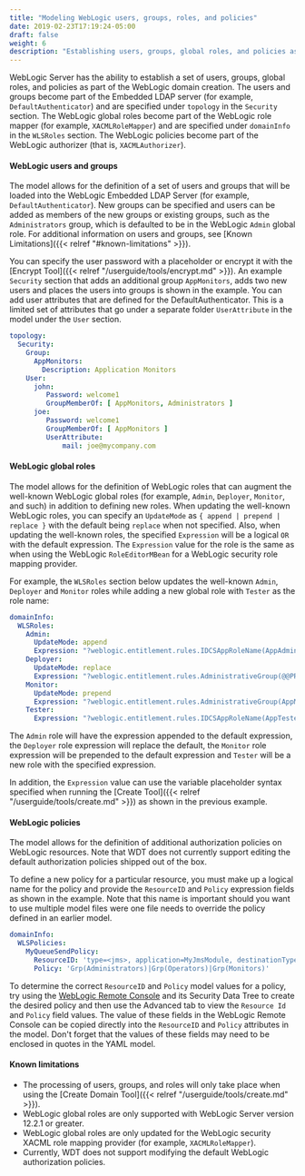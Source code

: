 ```yaml
---
title: "Modeling WebLogic users, groups, roles, and policies"
date: 2019-02-23T17:19:24-05:00
draft: false
weight: 6
description: "Establishing users, groups, global roles, and policies as part of WebLogic domain creation."
---
```



WebLogic Server has the ability to establish a set of users, groups, global roles, and policies as part of the WebLogic
domain creation. The users and groups become part of the Embedded LDAP server (for example, `DefaultAuthenticator`) and
are specified under `topology` in the `Security` section.  The WebLogic global roles become part of the WebLogic role
mapper (for example, `XACMLRoleMapper`) and are specified under `domainInfo` in the `WLSRoles` section.  The WebLogic
policies become part of the WebLogic authorizer (that is, `XACMLAuthorizer`).


#### WebLogic users and groups
The model allows for the definition of a set of users and groups that will be loaded into the WebLogic Embedded LDAP
Server (for example, `DefaultAuthenticator`). New groups can be specified and users can be added as members of the new
groups or existing groups, such as the `Administrators` group, which is defaulted to be in the WebLogic `Admin` global
role.  For additional information on users and groups, see [Known Limitations]({{< relref "#known-limitations" >}}).

You can specify the user password with a placeholder or encrypt it with the
[Encrypt Tool]({{< relref "/userguide/tools/encrypt.md" >}}). An example `Security` section that adds an additional
group `AppMonitors`, adds two new users and places the users into groups is shown in the example.  You can add user
attributes that are defined for the DefaultAuthenticator. This is a limited set of attributes that go under a separate
folder `UserAttribute` in the model under the `User` section.

```yaml
topology:
  Security:
    Group:
      AppMonitors:
        Description: Application Monitors
    User:
      john:
         Password: welcome1
         GroupMemberOf: [ AppMonitors, Administrators ]
      joe:
         Password: welcome1
         GroupMemberOf: [ AppMonitors ]
         UserAttribute:
             mail: joe@mycompany.com
```

#### WebLogic global roles
The model allows for the definition of WebLogic roles that can augment the well-known WebLogic global roles (for
example, `Admin`, `Deployer`, `Monitor`, and such) in addition to defining new roles. When updating the well-known WebLogic
roles, you can specify an `UpdateMode` as `{ append | prepend | replace }` with the default being `replace` when not
specified. Also, when updating the well-known roles, the specified `Expression` will be a logical `OR` with the default
expression. The `Expression` value for the role is the same as when using the WebLogic `RoleEditorMBean` for a WebLogic
security role mapping provider.

For example, the `WLSRoles` section below updates the well-known `Admin`, `Deployer` and `Monitor` roles while adding a
new global role with `Tester` as the role name:

```yaml
domainInfo:
  WLSRoles:
    Admin:
      UpdateMode: append
      Expression: "?weblogic.entitlement.rules.IDCSAppRoleName(AppAdmin,@@PROP:AppName@@)"
    Deployer:
      UpdateMode: replace
      Expression: "?weblogic.entitlement.rules.AdministrativeGroup(@@PROP:Deployers@@)"
    Monitor:
      UpdateMode: prepend
      Expression: "?weblogic.entitlement.rules.AdministrativeGroup(AppMonitors)"
    Tester:
      Expression: "?weblogic.entitlement.rules.IDCSAppRoleName(AppTester,@@PROP:AppName@@)"
```

The `Admin` role will have the expression appended to the default expression, the `Deployer` role expression will
replace the default, the `Monitor` role expression will be prepended to the default expression and `Tester` will be a
new role with the specified expression.

In addition, the `Expression` value can use the variable placeholder syntax specified when running the
[Create Tool]({{< relref "/userguide/tools/create.md" >}}) as shown in the previous example.

#### WebLogic policies
The model allows for the definition of additional authorization policies on WebLogic resources.  Note that WDT does not
currently support editing the default authorization policies shipped out of the box.  

To define a new policy for a particular resource, you must make up a logical name for the policy and provide the
`ResourceID` and `Policy` expression fields as shown in the example.  Note that this name is important should you want
to use multiple model files were one file needs to override the policy defined in an earlier model.

```yaml
domainInfo:
  WLSPolicies:
    MyQueueSendPolicy:
      ResourceID: 'type=<jms>, application=MyJmsModule, destinationType=queue, resource=MyQueue, action=send'
      Policy: 'Grp(Administrators)|Grp(Operators)|Grp(Monitors)'
```

To determine the correct `ResourceID` and `Policy` model values for a policy, try using the 
[WebLogic Remote Console](https://oracle.github.io/weblogic-remote-console/) and its Security Data Tree to create the
desired policy and then use the Advanced tab to view the `Resource Id` and `Policy` field values.  The value of these
fields in the WebLogic Remote Console can be copied directly into the `ResourceID` and `Policy` attributes in the model.
Don't forget that the values of these fields may need to be enclosed in quotes in the YAML model. 

#### Known limitations

- The processing of users, groups, and roles will only take place when using the [Create Domain Tool]({{< relref "/userguide/tools/create.md" >}}).
- WebLogic global roles are only supported with WebLogic Server version 12.2.1 or greater.
- WebLogic global roles are only updated for the WebLogic security XACML role mapping provider (for example, `XACMLRoleMapper`).
- Currently, WDT does not support modifying the default WebLogic authorization policies. 